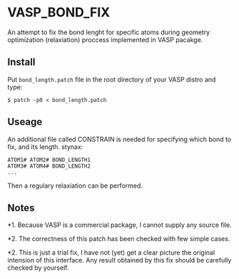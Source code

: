# VASP_BOND_FIX
An attempt to fix the bond lenght for specific atoms during geometry optimization (relaxiation) proccess implemented in VASP pacakge.

## Install
Put `bond_length.patch` file in the root directory of your VASP distro and type:
```
$ patch -p0 < bond_length.patch
```

## Useage
An additional file called CONSTRAIN is needed for specifying which bond to fix, and its length.
stynax:
```
ATOM1# ATOM2# BOND_LENGTH1
ATOM3# ATOM4# BOND_LENGTH2
...
```
Then a regulary relaxiation can be performed. 

## Notes

*1. Because VASP is a commercial package, I cannot supply any source file.

*2. The correctness of this patch has been checked with few simple cases.

*2. This is just a trial fix, I have not (yet) get a clear picture the original intension of this interface. Any result obtained by this fix should be carefully checked by yourself.

